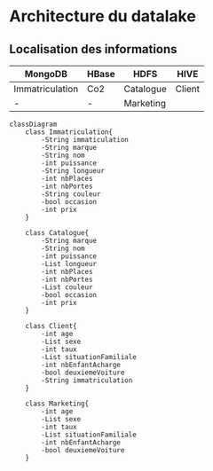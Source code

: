 # Architecture du datalake

## Localisation des informations
| MongoDB         | HBase | HDFS      | HIVE   |
|-----------------|-------|-----------|--------|
| Immatriculation | Co2   | Catalogue | Client |
| -               | -     | Marketing |        |

```mermaid
classDiagram  
    class Immatriculation{
        -String immaticulation
        -String marque
        -String nom
        -int puissance
        -String longueur
        -int nbPlaces
        -int nbPortes
        -String couleur
        -bool occasion
        -int prix
    }
    
    class Catalogue{
        -String marque
        -String nom
        -int puissance
        -List longueur
        -int nbPlaces
        -int nbPortes
        -List couleur
        -bool occasion
        -int prix
    }
    
    class Client{
        -int age
        -List sexe
        -int taux
        -List situationFamiliale
        -int nbEnfantAcharge
        -bool deuxiemeVoiture
        -String immatriculation
    }
    
    class Marketing{
        -int age
        -List sexe
        -int taux
        -List situationFamiliale
        -int nbEnfantAcharge
        -bool deuxiemeVoiture
    }
    
    
```